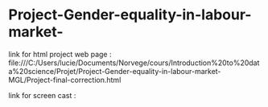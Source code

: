 # Project-Gender-equality-in-labour-market-

link for html project web page : file:///C:/Users/lucie/Documents/Norvege/cours/Introduction%20to%20data%20science/Projet/Project-Gender-equality-in-labour-market-MGL/Project-final-correction.html

link for screen cast :
